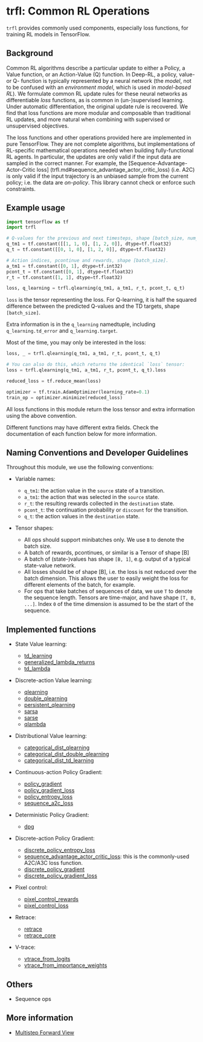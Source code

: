 # trfl: Common RL Operations

`trfl` provides commonly used components, especially loss functions, for
training RL models in TensorFlow.

## Background

Common RL algorithms describe a particular update to either a Policy, a Value
function, or an Action-Value (Q) function. In Deep-RL, a policy, value- or Q-
function is typically represented by a neural network (the _model_, not to be
confused with an _environment model_, which is used in _model-based RL_). We
formulate common RL update rules for these neural networks as differentiable
_loss_ functions, as is common in (un-)supervised learning. Under automatic
differentiation, the original update rule is recovered. We find that loss
functions are more modular and composable than traditional RL updates, and more
natural when combining with supervised or unsupervised objectives.

The loss functions and other operations provided here are implemented in pure
TensorFlow. They are not complete algorithms, but implementations of RL-specific
mathematical operations needed when building fully-functional RL agents. In
particular, the updates are only valid if the input data are sampled in the
correct manner. For example, the
[Sequence-Advantage-Actor-Critic loss] (trfl.md#sequence_advantage_actor_critic_loss)
(i.e. A2C) is only valid if the input trajectory is an unbiased sample from the
current policy; i.e. the data are _on-policy_. This library cannot check or
enforce such constraints.

## Example usage

```python
import tensorflow as tf
import trfl

# Q-values for the previous and next timesteps, shape [batch_size, num_actions].
q_tm1 = tf.constant([[1, 1, 0], [1, 2, 0]], dtype=tf.float32)
q_t = tf.constant([[0, 1, 0], [1, 2, 0]], dtype=tf.float32)

# Action indices, pcontinue and rewards, shape [batch_size].
a_tm1 = tf.constant([0, 1], dtype=tf.int32)
pcont_t = tf.constant([0, 1], dtype=tf.float32)
r_t = tf.constant([1, 1], dtype=tf.float32)

loss, q_learning = trfl.qlearning(q_tm1, a_tm1, r_t, pcont_t, q_t)
```

`loss` is the tensor representing the loss. For Q-learning, it is half the
squared difference between the predicted Q-values and the TD targets, shape
`[batch_size]`.

Extra information is in the `q_learning` namedtuple, including
`q_learning.td_error` and `q_learning.target`.

Most of the time, you may only be interested in the loss:

```python
loss, _ = trfl.qlearning(q_tm1, a_tm1, r_t, pcont_t, q_t)

# You can also do this, which returns the identical `loss` tensor:
loss = trfl.qlearning(q_tm1, a_tm1, r_t, pcont_t, q_t).loss

reduced_loss = tf.reduce_mean(loss)

optimizer = tf.train.AdamOptimizer(learning_rate=0.1)
train_op = optimizer.minimize(reduced_loss)
```

All loss functions in this module return the loss tensor and extra information
using the above convention.

Different functions may have different extra fields. Check the documentation of
each function below for more information.

## Naming Conventions and Developer Guidelines

Throughout this module, we use the following conventions:

*   Variable names:

    *   `q_tm1`: the action value in the `source` state of a transition.
    *   `a_tm1`: the action that was selected in the `source` state.
    *   `r_t`: the resulting rewards collected in the `destination` state.
    *   `pcont_t`: the continuation probability or `discount` for the
        transition.
    *   `q_t`: the action values in the `destination` state.

*   Tensor shapes:

    *   All ops should support minibatches only. We use `B` to denote the batch
        size.
    *   A batch of rewards, pcontinues, or similar is a Tensor of shape [B]
    *   A batch of (state-)values has shape `[B, 1]`, e.g. output of a typical
        state-value network.
    *   All losses should be of shape [B], i.e. the loss is not reduced over the
        batch dimension. This allows the user to easily weight the loss for
        different elements of the batch, for example.
    *   For ops that take batches of sequences of data, we use `T` to denote the
        sequence length. Tensors are time-major, and have shape `[T, B, ...]`.
        Index `0` of the time dimension is assumed to be the start of the
        sequence.

## Implemented functions

*   State Value learning:

    *   [td_learning](trfl.md#td_learning)
    *   [generalized_lambda_returns](trfl.md#generalized_lambda_returns)
    *   [td_lambda](trfl.md#td_lambda)

*   Discrete-action Value learning:

    *   [qlearning](trfl.md#qlearning)
    *   [double_qlearning](trfl.md#double_qlearning)
    *   [persistent_qlearning](trfl.md#persistent_qlearning)
    *   [sarsa](trfl.md#sarsa)
    *   [sarse](trfl.md#sarse)
    *   [qlambda](trfl.md#qlambda)

*   Distributional Value learning:

    *   [categorical_dist_qlearning](trfl.md#categorical_dist_qlearning)
    *   [categorical_dist_double_qlearning](trfl.md#categorical_dist_double_qlearning)
    *   [categorical_dist_td_learning](trfl.md#categorical_dist_td_learning)

*   Continuous-action Policy Gradient:

    *   [policy_gradient](trfl.md#policy_gradient)
    *   [policy_gradient_loss](trfl.md#policy_gradient_loss)
    *   [policy_entropy_loss](trfl.md#policy_entropy_loss)
    *   [sequence_a2c_loss](trfl.md#sequence_a2c_loss)

*   Deterministic Policy Gradient:

    *   [dpg](trfl.md#dpg)

*   Discrete-action Policy Gradient:

    *   [discrete_policy_entropy_loss](trfl.md#discrete_policy_entropy_loss)
    *   [sequence_advantage_actor_critic_loss](trfl.md#sequence_advantage_actor_critic_loss):
        this is the commonly-used A2C/A3C loss function.
    *   [discrete_policy_gradient](trfl.md#discrete_policy_gradient)
    *   [discrete_policy_gradient_loss](trfl.md#discrete_policy_gradient_loss)

*   Pixel control:

    *   [pixel_control_rewards](trfl.md#pixel_control_rewards)
    *   [pixel_control_loss](trfl.md#pixel_control_loss)

*   Retrace:

    *   [retrace](trfl.md#retrace)
    *   [retrace_core](trfl.md#retrace_core)

*   V-trace:

    *   [vtrace_from_logits](trfl.md#vtrace_from_logits)
    *   [vtrace_from_importance_weights](trfl.md#vtrace_from_importance_weights)

## Others

*   Sequence ops

## More information

*   [Multistep Forward View](multistep_forward_view.md)
